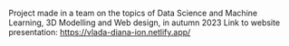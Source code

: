 Project made in a team on the topics of Data Science and Machine Learning, 3D Modelling and Web design, in autumn 2023
Link to website presentation: https://vlada-diana-ion.netlify.app/
